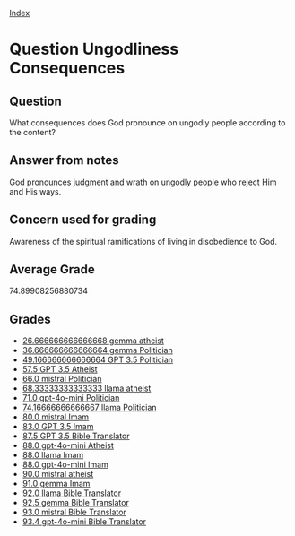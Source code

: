 
[Index](../../index.md)
# Question Ungodliness Consequences
## Question
What consequences does God pronounce on ungodly people according to the content?

## Answer from notes
God pronounces judgment and wrath on ungodly people who reject Him and His ways.

## Concern used for grading
Awareness of the spiritual ramifications of living in disobedience to God.

## Average Grade
74.89908256880734

## Grades
 * [26.666666666666668 gemma atheist](../answers/gemma_atheist/Ungodliness_Consequences.md)
 * [36.666666666666664 gemma Politician](../answers/gemma_Politician/Ungodliness_Consequences.md)
 * [49.166666666666664 GPT 3.5 Politician](../answers/GPT_3.5_Politician/Ungodliness_Consequences.md)
 * [57.5 GPT 3.5 Atheist](../answers/GPT_3.5_Atheist/Ungodliness_Consequences.md)
 * [66.0 mistral Politician](../answers/mistral_Politician/Ungodliness_Consequences.md)
 * [68.33333333333333 llama atheist](../answers/llama_atheist/Ungodliness_Consequences.md)
 * [71.0 gpt-4o-mini Politician](../answers/gpt-4o-mini_Politician/Ungodliness_Consequences.md)
 * [74.16666666666667 llama Politician](../answers/llama_Politician/Ungodliness_Consequences.md)
 * [80.0 mistral Imam](../answers/mistral_Imam/Ungodliness_Consequences.md)
 * [83.0 GPT 3.5 Imam](../answers/GPT_3.5_Imam/Ungodliness_Consequences.md)
 * [87.5 GPT 3.5 Bible Translator](../answers/GPT_3.5_Bible_Translator/Ungodliness_Consequences.md)
 * [88.0 gpt-4o-mini Atheist](../answers/gpt-4o-mini_Atheist/Ungodliness_Consequences.md)
 * [88.0 llama Imam](../answers/llama_Imam/Ungodliness_Consequences.md)
 * [88.0 gpt-4o-mini Imam](../answers/gpt-4o-mini_Imam/Ungodliness_Consequences.md)
 * [90.0 mistral atheist](../answers/mistral_atheist/Ungodliness_Consequences.md)
 * [91.0 gemma Imam](../answers/gemma_Imam/Ungodliness_Consequences.md)
 * [92.0 llama Bible Translator](../answers/llama_Bible_Translator/Ungodliness_Consequences.md)
 * [92.5 gemma Bible Translator](../answers/gemma_Bible_Translator/Ungodliness_Consequences.md)
 * [93.0 mistral Bible Translator](../answers/mistral_Bible_Translator/Ungodliness_Consequences.md)
 * [93.4 gpt-4o-mini Bible Translator](../answers/gpt-4o-mini_Bible_Translator/Ungodliness_Consequences.md)
